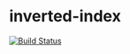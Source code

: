 # inverted-index
[![Build Status](https://travis-ci.org/andela-oakinrele/inverted-index.svg?branch=master)](https://travis-ci.org/andela-oakinrele/inverted-index)